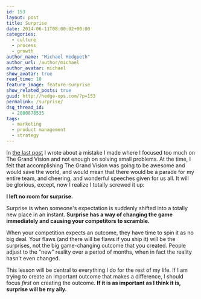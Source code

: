 ```yaml
---
id: 153
layout: post
title: Surprise
date: 2014-06-11T08:00:02+00:00
categories:
  - culture
  - process
  - growth
author_name: "Michael Hedgpeth"
author_url: /author/michael
author_avatar: michael
show_avatar: true
read_time: 10
feature_image: feature-surprise 
show_related_posts: true 
guid: http://hedge-ops.com/?p=153
permalink: /surprise/
dsq_thread_id:
  - 2800878535
tags:
  - marketing
  - product management
  - strategy
---
```

In [the last post](/the-grand-vision/) I wrote about a mistake I made where I focused too much on The Grand Vision and not enough on solving small problems. At the time, I felt that accomplishing The Grand Vision was going to be awesome and would save the world, and would mean that there would be a parade for my entire team, and cheering, and wonderful speeches given for us all. It will be glorious, except, now I realize I totally screwed it up:

**I left no room for surprise.**

Surprise is when someone's expectation is suddenly shifted into a totally new place in an instant. **Surprise has a way of changing the game immediately and causing your competitors to scramble.**

When your competition expects an outcome, they have time to spin it as no big deal. Your flaws (and there will be flaws if you ship it) will be the surprises, not the big game-changing outcome that you created. People adjust to the "new" reality over a period of months, when in fact the reality hasn't even changed.

This lesson will be central to everything I do for the rest of my life. If I am trying to create an important outcome that makes a difference, I should focus _first_ on creating the outcome. **If it is as important as I think it is, surprise will be my ally.**